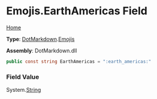 # Emojis\.EarthAmericas Field

[Home](../../../README.md)

**Type**: [DotMarkdown](../../README.md)\.[Emojis](../README.md)

**Assembly**: DotMarkdown\.dll

```csharp
public const string EarthAmericas = ":earth_americas:"
```

### Field Value

System\.[String](https://docs.microsoft.com/en-us/dotnet/api/system.string)